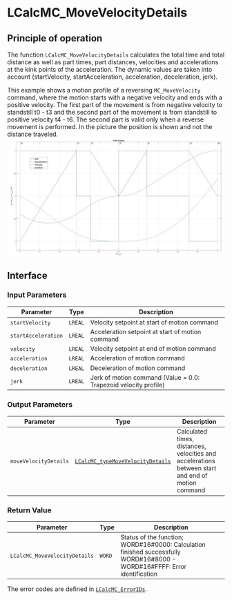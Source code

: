 # LCalcMC_MoveVelocityDetails

## Principle of operation

The function `LCalcMC_MoveVelocityDetails` calculates the total time and total distance as well as part times, part distances, velocities and accelerations at the kink points of the acceleration. The dynamic values are taken into account (startVelocity, startAcceleration, acceleration, deceleration, jerk).

This example shows a motion profile of a reversing `MC_MoveVelocity` command, where the motion starts with a negative velocity and ends with a positive velocity. The first part of the movement is from negative velocity to standstill t0 - t3 and the second part of the movement is from standstill to positive velocity t4 - t6. The second part is valid only when a reverse movement is performed. In the picture the position is shown and not the distance traveled.
![ReverseMoveVelocity](../assets/images/reversing_move_velocity_motion.png)

## Interface

### Input Parameters

| Parameter | Type | Description |
|-----------|------|-------------|
| `startVelocity` | `LREAL` | Velocity setpoint at start of motion command |
| `startAcceleration` | `LREAL` | Acceleration setpoint at start of motion command |
| `velocity` | `LREAL` | Velocity setpoint at end of motion command |
| `acceleration` | `LREAL` | Acceleration of motion command |
| `deceleration` | `LREAL` | Deceleration of motion command |
| `jerk` | `LREAL` | Jerk of motion command (Value = 0.0: Trapezoid velocity profile) |

### Output Parameters

| Parameter | Type | Description |
|-----------|------|-------------|
| `moveVelocityDetails` | [`LCalcMC_typeMoveVelocityDetails`](../types/LCalcMC_typeMoveVelocityDetails.md) | Calculated times, distances, velocities and accelerations between start and end of motion command |

### Return Value

| Parameter | Type | Description |
|-----------|------|-------------|
| `LCalcMC_MoveVelocityDetails` | `WORD` | Status of the function; WORD#16#0000: Calculation finished successfully <br/> WORD#16#8000 - WORD#16#FFFF: Error identification |

The error codes are defined in [`LCalcMC_ErrorIDs`](../constants/LCalcMC_ErrorIDs.md).
